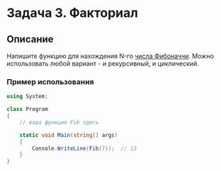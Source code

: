 # Задача 3. Факториал

## Описание

Напишите функцию для нахождения N-го [числа Фибоначчи](https://ru.wikipedia.org/wiki/%D0%A7%D0%B8%D1%81%D0%BB%D0%B0_%D0%A4%D0%B8%D0%B1%D0%BE%D0%BD%D0%B0%D1%87%D1%87%D0%B8). Можно использовать любой вариант - и рекурсивный, и циклический.

### Пример использования

```cs
using System;

class Program
{
    // ваша функция Fib здесь

    static void Main(string[] args)
    {
        Console.WriteLine(Fib(7));  // 13
    }
}
```
